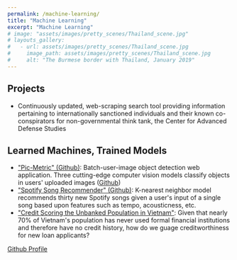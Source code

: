 ```yaml
---
permalink: /machine-learning/
title: "Machine Learning"
excerpt: "Machine Learning"
# image: "assets/images/pretty_scenes/Thailand_scene.jpg"
# layouts_gallery:
#   - url: assets/images/pretty_scenes/Thailand_scene.jpg
#     image_path: assets/images/pretty_scenes/Thailand_scene.jpg
#     alt: "The Burmese border with Thailand, January 2019"
---
```


## Projects

- Continuously updated, web-scraping search tool providing information pertaining to internationally sanctioned individuals and their known co-conspirators for non-governmental think tank, the Center for Advanced Defense Studies

## Learned Machines, Trained Models

- ["Pic-Metric" (Github)](https://github.com/Build-Week-Pic-Metric-2/DataScience): Batch-user-image object detection web application. Three cutting-edge computer vision models classify objects in users' uploaded images ([Github]())
- ["Spotify Song Recommender" (Github)](https://github.com/Build-Week-Spotify-Song-Suggester-1/Data-science): K-nearest neighbor model recommends thirty new Spotify songs given a user's input of a single song based upon features such as tempo, acousticness, etc. 
- ["Credit Scoring the Unbanked Population in Vietnam"](https://creditscoring-unbanked-vietnam.herokuapp.com/): Given that nearly 70% of Vietnam's population has never used formal financial institutions and therefore have no credit history, how do we guage creditworthiness for new loan applicants?


[Github Profile](https://github.com/mefrem)